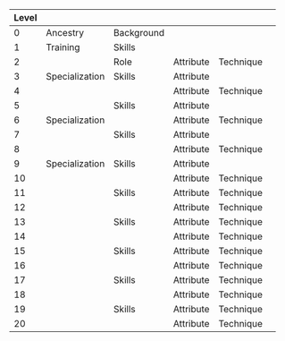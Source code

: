 | Level |                |            |           |           |     |
| ----- | -------------- | ---------- | --------- | --------- | --- |
| 0     | Ancestry       | Background |           |           |     |
| 1     | Training       | Skills     |           |           |     |
| 2     |                | Role       | Attribute | Technique |     |
| 3     | Specialization | Skills     | Attribute |           |     |
| 4     |                |            | Attribute | Technique |     |
| 5     |                | Skills     | Attribute |           |     |
| 6     | Specialization |            | Attribute | Technique |     |
| 7     |                | Skills     | Attribute |           |     |
| 8     |                |            | Attribute | Technique |     |
| 9     | Specialization | Skills     | Attribute |           |     |
| 10    |                |            | Attribute | Technique |     |
| 11    |                | Skills     | Attribute | Technique |     |
| 12    |                |            | Attribute | Technique |     |
| 13    |                | Skills     | Attribute | Technique |     |
| 14    |                |            | Attribute | Technique |     |
| 15    |                | Skills     | Attribute | Technique |     |
| 16    |                |            | Attribute | Technique |     |
| 17    |                | Skills     | Attribute | Technique |     |
| 18    |                |            | Attribute | Technique |     |
| 19    |                | Skills     | Attribute | Technique |     |
| 20    |                |            | Attribute | Technique |     |